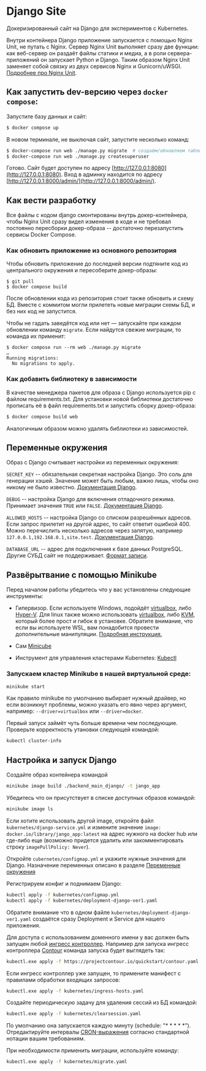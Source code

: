 # Django Site

Докеризированный сайт на Django для экспериментов с Kubernetes.

Внутри контейнера Django приложение запускается с помощью Nginx Unit, не путать с Nginx. Сервер Nginx Unit выполняет сразу две функции: как веб-сервер он раздаёт файлы статики и медиа, а в роли сервера-приложений он запускает Python и Django. Таким образом Nginx Unit заменяет собой связку из двух сервисов Nginx и Gunicorn/uWSGI. [Подробнее про Nginx Unit](https://unit.nginx.org/).

## <a id='run-with-docker-compose'>Как запустить dev-версию через `docker compose`:</a>

Запустите базу данных и сайт:

```sh
$ docker compose up
```

В новом терминале, не выключая сайт, запустите несколько команд:

```sh
$ docker-compose run web ./manage.py migrate  # создаём/обновляем таблицы в БД
$ docker-compose run web ./manage.py createsuperuser
```

Готово. Сайт будет доступен по адресу [http://127.0.0.1:8080](http://127.0.0.1:8080). Вход в админку находится по адресу [http://127.0.0.1:8000/admin/](http://127.0.0.1:8000/admin/).

## Как вести разработку

Все файлы с кодом django смонтированы внутрь докер-контейнера, чтобы Nginx Unit сразу видел изменения в коде и не требовал постоянно пересборки докер-образа -- достаточно перезапустить сервисы Docker Compose.

### Как обновить приложение из основного репозитория

Чтобы обновить приложение до последней версии подтяните код из центрального окружения и пересоберите докер-образы:

``` shell
$ git pull
$ docker compose build
```

После обновлении кода из репозитория стоит также обновить и схему БД. Вместе с коммитом могли прилететь новые миграции схемы БД, и без них код не запустится.

Чтобы не гадать заведётся код или нет — запускайте при каждом обновлении команду `migrate`. Если найдутся свежие миграции, то команда их применит:

```shell
$ docker compose run --rm web ./manage.py migrate
…
Running migrations:
  No migrations to apply.
```

### Как добавить библиотеку в зависимости

В качестве менеджера пакетов для образа с Django используется pip с файлом requirements.txt. Для установки новой библиотеки достаточно прописать её в файл requirements.txt и запустить сборку докер-образа:

```sh
$ docker compose build web
```

Аналогичным образом можно удалять библиотеки из зависимостей.

## <a id='environments'>Переменные окружения</a>

Образ с Django считывает настройки из переменных окружения:

`SECRET_KEY` -- обязательная секретная настройка Django. Это соль для генерации хэшей. Значение может быть любым, важно лишь, чтобы оно никому не было известно. [Документация Django](https://docs.djangoproject.com/en/3.2/ref/settings/#secret-key).

`DEBUG` -- настройка Django для включения отладочного режима. Принимает значения `TRUE` или `FALSE`. [Документация Django](https://docs.djangoproject.com/en/3.2/ref/settings/#std:setting-DEBUG).

`ALLOWED_HOSTS` -- настройка Django со списком разрешённых адресов. Если запрос прилетит на другой адрес, то сайт ответит ошибкой 400. Можно перечислить несколько адресов через запятую, например `127.0.0.1,192.168.0.1,site.test`. [Документация Django](https://docs.djangoproject.com/en/3.2/ref/settings/#allowed-hosts).

`DATABASE_URL` -- адрес для подключения к базе данных PostgreSQL. Другие СУБД сайт не поддерживает. [Формат записи](https://github.com/jacobian/dj-database-url#url-schema).

## Развёрытвание с помощью Minikube

Перед началом работы убедитесь что у вас установлены следующие инструменты:

- Гипервизор. Если используете Windows, подойдёт [virtualbox](https://www.virtualbox.org/wiki/Downloads), либо [Hyper-V](https://msdn.microsoft.com/en-us/virtualization/hyperv_on_windows/quick_start/walkthrough_install). Для linux также можно использовать [virtualbox](https://www.virtualbox.org/wiki/Downloads), либо [KVM](https://www.linux-kvm.org/), который более прост и гибок в установке. Обратите внимание, что если вы используете WSL, вам понадобится провести дополнительные манипуляции. [Подробная инструкция.](https://www.virtualizationhowto.com/2021/11/install-minikube-in-wsl-2-with-kubectl-and-helm/)

- Сам [Minicube](https://kubernetes.io/ru/docs/tasks/tools/install-minikube/)

- Инструмент для управления кластерами Kubernetes: [Kubectl](https://kubernetes.io/docs/tasks/tools/)

### Запускаем кластер Minikube в нашей виртуальной среде:

```sh
minikube start
```

Как правило minikube по умолчанию выбирает нужный драйвер, но если возникнут проблемы, можно указать его явно через аргумент, например: `--driver=virtualbox` или `--driver=docker`.

Первый запуск займёт чуть больше времени чем последующие. Проверьте корректность утановки следующей командой:

```sh
kubectl cluster-info
```

## Настройка и запуск Django

Создайте образ контейнера командой

```sh
minikube image build ./backend_main_django/ -t jango_app
```

Убедитесь что он присутствует в списке доступных образов командой:

```sh
minikube image ls
```

Если хотите использовать другой image, откройте файл `kubernetes/django-service.yml` и измените значение `image: docker.io/library/jango_app:latest` на адрес нужного на docker hub или где-либо еще (возможно придется удалить или закомментировать строку `imagePullPolicy: Never`).

Откройте `cubernetes/configmap.yml` и укажите нужные значения для Django. Назначение переменных описано в разделе [Переменные окружения](#environments)

Регистрируем конфиг и поднимаем Django:

```sh
kubectl apply -f kubernetes/configmap.yml
kubectl apply -f kubernetes/deployment-django-ver1.yaml
```

Обратите внимание что в одном файле `kubernetes/deployment-django-ver1.yaml` создаётся сразу Deployment и Service для нашего приложения.

Для доступа с использованием доменного имени у вас должен быть запущен любой [ингресс контроллер](https://kubernetes.io/docs/concepts/services-networking/ingress-controllers/). Например для запуска ингресс контроллера [Contour](https://projectcontour.io/) команда запуска будет выглядеть так:

```sh
kubectl.exe apply -f https://projectcontour.io/quickstart/contour.yaml
```

Если ингресс контроллер уже запущен, то  примените манифест с правилами обработки входящих запросов:

```sh
kubectl.exe apply -f kubernetes/ingress-hosts.yaml
```

Создайте периодическую задачу для удаления сессий из БД командой:

```sh
kubectl.exe apply -f kubernetes/clearsession.yaml
```

По умолчанию она запускается каждую минуту (schedule: "* * * * *"). Отредактируйте интервалы [CRON-выражения](https://ru.wikipedia.org/wiki/Cron) согласно стандартной нотации вашим требованиям.

При необходимости применить миграции, используйте команду:

```sh
kubectl.exe apply -f kubernetes/migrate.yaml
```
